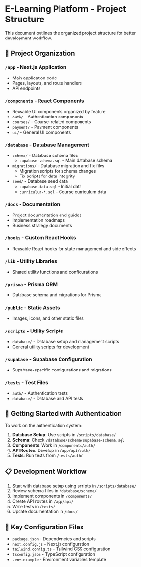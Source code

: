 # E-Learning Platform - Project Structure

This document outlines the organized project structure for better development workflow.

## 📁 Project Organization

### `/app` - Next.js Application
- Main application code
- Pages, layouts, and route handlers
- API endpoints

### `/components` - React Components
- Reusable UI components organized by feature
- `auth/` - Authentication components
- `courses/` - Course-related components
- `payment/` - Payment components
- `ui/` - General UI components

### `/database` - Database Management
- `schema/` - Database schema files
  - `supabase-schema.sql` - Main database schema
- `migrations/` - Database migration and fix files
  - Migration scripts for schema changes
  - Fix scripts for data integrity
- `seed/` - Database seed data
  - `supabase-data.sql` - Initial data
  - `curriculum-*.sql` - Course curriculum data

### `/docs` - Documentation
- Project documentation and guides
- Implementation roadmaps
- Business strategy documents

### `/hooks` - Custom React Hooks
- Reusable React hooks for state management and side effects

### `/lib` - Utility Libraries
- Shared utility functions and configurations

### `/prisma` - Prisma ORM
- Database schema and migrations for Prisma

### `/public` - Static Assets
- Images, icons, and other static files

### `/scripts` - Utility Scripts
- `database/` - Database setup and management scripts
- General utility scripts for development

### `/supabase` - Supabase Configuration
- Supabase-specific configurations and migrations

### `/tests` - Test Files
- `auth/` - Authentication tests
- `database/` - Database and API tests

## 🚀 Getting Started with Authentication

To work on the authentication system:

1. **Database Setup**: Use scripts in `/scripts/database/`
2. **Schema**: Check `/database/schema/supabase-schema.sql`
3. **Components**: Work in `/components/auth/`
4. **API Routes**: Develop in `/app/api/auth/`
5. **Tests**: Run tests from `/tests/auth/`

## 📋 Development Workflow

1. Start with database setup using scripts in `/scripts/database/`
2. Review schema files in `/database/schema/`
3. Implement components in `/components/`
4. Create API routes in `/app/api/`
5. Write tests in `/tests/`
6. Update documentation in `/docs/`

## 🔧 Key Configuration Files

- `package.json` - Dependencies and scripts
- `next.config.js` - Next.js configuration
- `tailwind.config.ts` - Tailwind CSS configuration
- `tsconfig.json` - TypeScript configuration
- `.env.example` - Environment variables template
